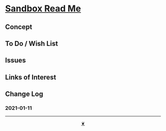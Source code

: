 <span style=display:none; >[You are now in a GitHub source code view - click this link to view Read Me file as a web page]( https://pushme-pullyou.github.io/tootoo-2021/sandbox/  "View file as a web page." ) </span>



# [Sandbox Read Me]( ./index.html )

<!--@@@
<div class=iframe-resize ><iframe src=https://pushme-pullyou.github.io/tootoo-2021/sandbox/ height=100% width=100% ></iframe></div>
_Sandbox_

### Full Screen: [Sandbox]( https://pushme-pullyou.github.io/tootoo-2021/sandbox/ )
@@@-->


## Concept


## To Do / Wish List


## Issues


## Links of Interest


## Change Log

### 2021-01-11




***

<center><a href=javascript:window.scrollTo(0,0); class=aDingbat title="Scroll to top" > ❦ </a></center>
